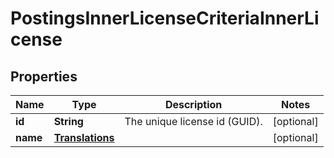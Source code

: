 

# PostingsInnerLicenseCriteriaInnerLicense


## Properties

| Name | Type | Description | Notes |
|------------ | ------------- | ------------- | -------------|
|**id** | **String** | The unique license id (GUID). |  [optional] |
|**name** | [**Translations**](Translations.md) |  |  [optional] |



